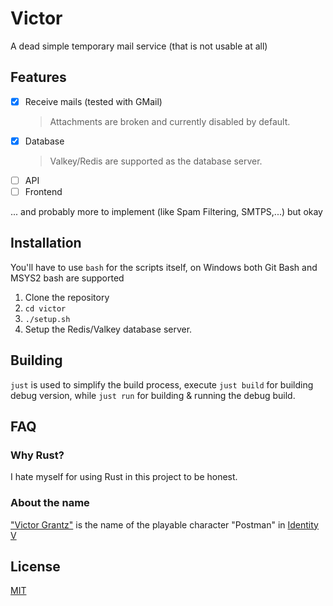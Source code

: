 # Victor

A dead simple temporary mail service (that is not usable at all)

## Features

+ [x] Receive mails (tested with GMail)
    > Attachments are broken and currently disabled by default.
+ [x] Database
    > Valkey/Redis are supported as the database server.
+ [ ] API
+ [ ] Frontend

... and probably more to implement (like Spam Filtering, SMTPS,...) but okay

## Installation

You'll have to use `bash` for the scripts itself, on Windows both Git Bash and MSYS2 bash are supported

1. Clone the repository
2. `cd victor`
3. `./setup.sh`
4. Setup the Redis/Valkey database server.

## Building

`just` is used to simplify the build process, execute `just build` for building debug version, while `just run` for building & running the debug build.

## FAQ

### Why Rust?

I hate myself for using Rust in this project to be honest.

### About the name

["Victor Grantz"](https://id5.fandom.com/wiki/Postman) is the name of the playable character "Postman" in [Identity V](https://idv.163.com)

## License

[MIT](./LICENSE)
